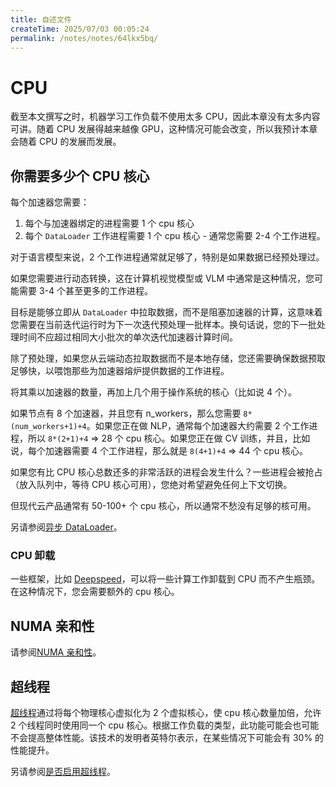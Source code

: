 ```yaml
---
title: 自述文件
createTime: 2025/07/03 00:05:24
permalink: /notes/notes/64lkx5bq/
---
```

# CPU

截至本文撰写之时，机器学习工作负载不使用太多 CPU，因此本章没有太多内容可讲。随着 CPU 发展得越来越像 GPU，这种情况可能会改变，所以我预计本章会随着 CPU 的发展而发展。

## 你需要多少个 CPU 核心

每个加速器您需要：

1. 每个与加速器绑定的进程需要 1 个 cpu 核心
2. 每个 `DataLoader` 工作进程需要 1 个 cpu 核心 - 通常您需要 2-4 个工作进程。

对于语言模型来说，2 个工作进程通常就足够了，特别是如果数据已经预处理过。

如果您需要进行动态转换，这在计算机视觉模型或 VLM 中通常是这种情况，您可能需要 3-4 个甚至更多的工作进程。

目标是能够立即从 `DataLoader` 中拉取数据，而不是阻塞加速器的计算，这意味着您需要在当前迭代运行时为下一次迭代预处理一批样本。换句话说，您的下一批处理时间不应超过相同大小批次的单次迭代加速器计算时间。

除了预处理，如果您从云端动态拉取数据而不是本地存储，您还需要确保数据预取足够快，以喂饱那些为加速器熔炉提供数据的工作进程。

将其乘以加速器的数量，再加上几个用于操作系统的核心（比如说 4 个）。

如果节点有 8 个加速器，并且您有 n_workers，那么您需要 `8*(num_workers+1)+4`。如果您正在做 NLP，通常每个加速器大约需要 2 个工作进程，所以 `8*(2+1)+4` => 28 个 cpu 核心。如果您正在做 CV 训练，并且，比如说，每个加速器需要 4 个工作进程，那么就是 `8(4+1)+4` => 44 个 cpu 核心。

如果您有比 CPU 核心总数还多的非常活跃的进程会发生什么？一些进程会被抢占（放入队列中，等待 CPU 核心可用），您绝对希望避免任何上下文切换。

但现代云产品通常有 50-100+ 个 cpu 核心，所以通常不愁没有足够的核可用。

另请参阅[异步 DataLoader](../../training/performance#asynchronous-dataloader)。

### CPU 卸载

一些框架，比如 [Deepspeed](https://www.deepspeed.ai/tutorials/zero-offload/)，可以将一些计算工作卸载到 CPU 而不产生瓶颈。在这种情况下，您会需要额外的 cpu 核心。

## NUMA 亲和性

请参阅[NUMA 亲和性](../../training/performance#numa-affinity)。

## 超线程

[超线程](https://en.wikipedia.org/wiki/Hyper-threading)通过将每个物理核心虚拟化为 2 个虚拟核心，使 cpu 核心数量加倍，允许 2 个线程同时使用同一个 cpu 核心。根据工作负载的类型，此功能可能会也可能不会提高整体性能。该技术的发明者英特尔表示，在某些情况下可能会有 30% 的性能提升。

另请参阅[是否启用超线程](../../orchestration/slurm/performance.md#to-enable-hyper-threads-or-not)。
